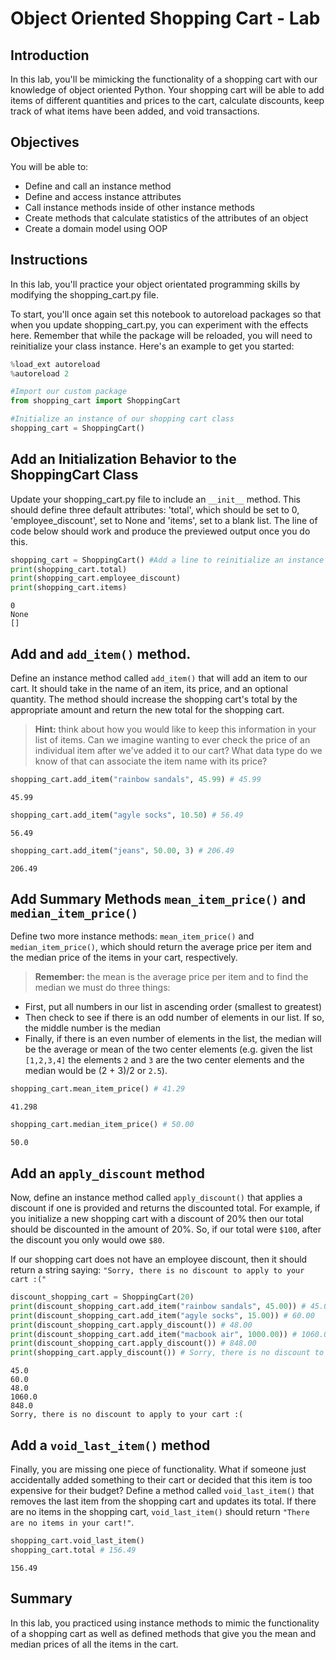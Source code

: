 
# Object Oriented Shopping Cart - Lab

## Introduction
In this lab, you'll be mimicking the functionality of a shopping cart with our knowledge of object oriented Python. Your shopping cart will be able to add items of different quantities and prices to the cart, calculate discounts, keep track of what items have been added, and void transactions.

## Objectives

You will be able to:

* Define and call an instance method
* Define and access instance attributes
* Call instance methods inside of other instance methods
* Create methods that calculate statistics of the attributes of an object
* Create a domain model using OOP

## Instructions

In this lab, you'll practice your object orientated programming skills by modifying the shopping_cart.py file.

To start, you'll once again set this notebook to autoreload packages so that when you update shopping_cart.py, you can experiment with the effects here. Remember that while the package will be reloaded, you will need to reinitialize your class instance. Here's an example to get you started:


```python
%load_ext autoreload
%autoreload 2
```


```python
#Import our custom package
from shopping_cart import ShoppingCart
```


```python
#Initialize an instance of our shopping cart class
shopping_cart = ShoppingCart()
```

## Add an Initialization Behavior to the ShoppingCart Class

Update your shopping_cart.py file to include an `__init__` method. This should define three default attributes: 'total', which should be set to 0, 'employee_discount', set to None and 'items', set to a blank list. The line of code below should work and produce the previewed output once you do this.


```python
shopping_cart = ShoppingCart() #Add a line to reinitialize an instance of the class
print(shopping_cart.total)
print(shopping_cart.employee_discount)
print(shopping_cart.items)
```

    0
    None
    []


## Add and `add_item()` method.

Define an instance method called `add_item()` that will add an item to our cart. It should take in the name of an item, its price, and an optional quantity. The method should increase the shopping cart's total by the appropriate amount and return the new total for the shopping cart.

> **Hint:** think about how you would like to keep this information in your list of items. Can we imagine wanting to ever check the price of an individual item after we've added it to our cart? What data type do we know of that can associate the item name with its price?


```python
shopping_cart.add_item("rainbow sandals", 45.99) # 45.99
```




    45.99




```python
shopping_cart.add_item("agyle socks", 10.50) # 56.49
```




    56.49




```python
shopping_cart.add_item("jeans", 50.00, 3) # 206.49
```




    206.49



## Add Summary Methods `mean_item_price()` and `median_item_price()` 

Define two more instance methods: `mean_item_price()` and `median_item_price()`, which should return the average price per item and the median price of the items in your cart, respectively. 

> **Remember:** the mean is the average price per item and to find the median we must do three things:
* First, put all numbers in our list in ascending order (smallest to greatest)
* Then check to see if there is an odd number of elements in our list. If so, the middle number is the median
* Finally, if there is an even number of elements in the list, the median will be the average or mean of the two center elements (e.g. given the list `[1,2,3,4]` the elements `2` and `3` are the two center elements and the median would be (2 + 3)/2 or `2.5`).


```python
shopping_cart.mean_item_price() # 41.29
```




    41.298




```python
shopping_cart.median_item_price() # 50.00
```




    50.0



## Add an `apply_discount` method

Now, define an instance method called `apply_discount()` that applies a discount if one is provided and returns the discounted total. For example, if you initialize a new shopping cart with a discount of 20% then our total should be discounted in the amount of 20%. So, if our total were `$100`, after the discount you only would owe `$80`.

If our shopping cart does not have an employee discount, then it should return a string saying: `"Sorry, there is no discount to apply to your cart :("`


```python
discount_shopping_cart = ShoppingCart(20)
print(discount_shopping_cart.add_item("rainbow sandals", 45.00)) # 45.00
print(discount_shopping_cart.add_item("agyle socks", 15.00)) # 60.00
print(discount_shopping_cart.apply_discount()) # 48.00
print(discount_shopping_cart.add_item("macbook air", 1000.00)) # 1060.00
print(discount_shopping_cart.apply_discount()) # 848.00
print(shopping_cart.apply_discount()) # Sorry, there is no discount to apply to your cart :(
```

    45.0
    60.0
    48.0
    1060.0
    848.0
    Sorry, there is no discount to apply to your cart :(


## Add a `void_last_item()` method

Finally, you are missing one piece of functionality. What if someone just accidentally added something to their cart or decided that this item is too expensive for their budget? Define a method called `void_last_item()` that removes the last item from the shopping cart and updates its total.  If there are no items in the shopping cart, `void_last_item()` should return `"There are no items in your cart!"`.


```python
shopping_cart.void_last_item()
shopping_cart.total # 156.49
```




    156.49



## Summary
In this lab, you practiced using instance methods to mimic the functionality of a shopping cart as well as defined methods that give you the mean and median prices of all the items in the cart. 
